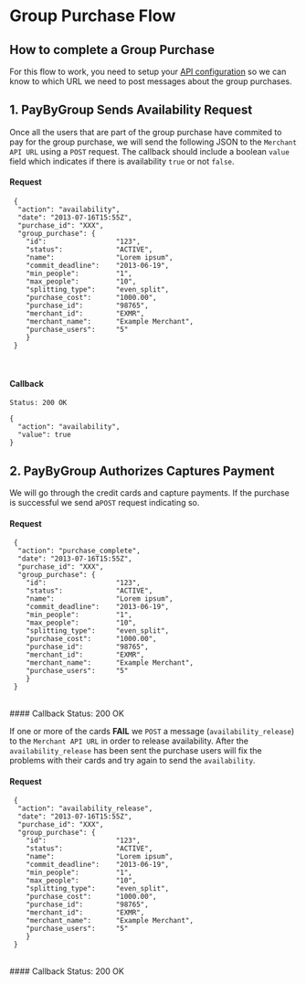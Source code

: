 # Group Purchase Flow

## How to complete a Group Purchase
For this flow to work, you need to setup your [API configuration](/api_configuration) so we can know to which URL we need to post messages about the group purchases.

## 1. PayByGroup Sends Availability Request
Once all the users that are part of the group purchase have commited to pay for the group purchase, we will send the following JSON to the `Merchant API URL` using a `POST` request.
The callback should include a boolean `value` field which indicates if there is availability `true` or not `false`.

#### Request
     {
      "action": "availability",
      "date": "2013-07-16T15:55Z",
      "purchase_id": "XXX",
      "group_purchase": {
        "id":                 "123",
        "status":             "ACTIVE",
        "name":               "Lorem ipsum",
        "commit_deadline":    "2013-06-19",
        "min_people":         "1",
        "max_people":         "10",
        "splitting_type":     "even_split",
        "purchase_cost":      "1000.00",
        "purchase_id":        "98765",
        "merchant_id":        "EXMR",
        "merchant_name":      "Example Merchant",
        "purchase_users":     "5"
        }
     }

<br>

#### Callback
    Status: 200 OK

    {
      "action": "availability",
      "value": true
    }

## 2. PayByGroup Authorizes Captures Payment
We will go through the credit cards and capture payments. If the purchase is successful we send a`POST` request indicating so.
#### Request
     {
      "action": "purchase_complete",
      "date": "2013-07-16T15:55Z",
      "purchase_id": "XXX",
      "group_purchase": {
        "id":                 "123",
        "status":             "ACTIVE",
        "name":               "Lorem ipsum",
        "commit_deadline":    "2013-06-19",
        "min_people":         "1",
        "max_people":         "10",
        "splitting_type":     "even_split",
        "purchase_cost":      "1000.00",
        "purchase_id":        "98765",
        "merchant_id":        "EXMR",
        "merchant_name":      "Example Merchant",
        "purchase_users":     "5"
        }
     }
<br>
#### Callback
      Status: 200 OK

If one or more of the cards **FAIL** we `POST` a message (`availability_release`) to the `Merchant API URL` in order to release availability. After the `availability_release` has been sent the purchase users will fix the problems with their cards and try again to send the `availability`.
#### Request
     {
      "action": "availability_release",
      "date": "2013-07-16T15:55Z",
      "purchase_id": "XXX",
      "group_purchase": {
        "id":                 "123",
        "status":             "ACTIVE",
        "name":               "Lorem ipsum",
        "commit_deadline":    "2013-06-19",
        "min_people":         "1",
        "max_people":         "10",
        "splitting_type":     "even_split",
        "purchase_cost":      "1000.00",
        "purchase_id":        "98765",
        "merchant_id":        "EXMR",
        "merchant_name":      "Example Merchant",
        "purchase_users":     "5"
        }
     }
<br>
#### Callback
      Status: 200 OK
